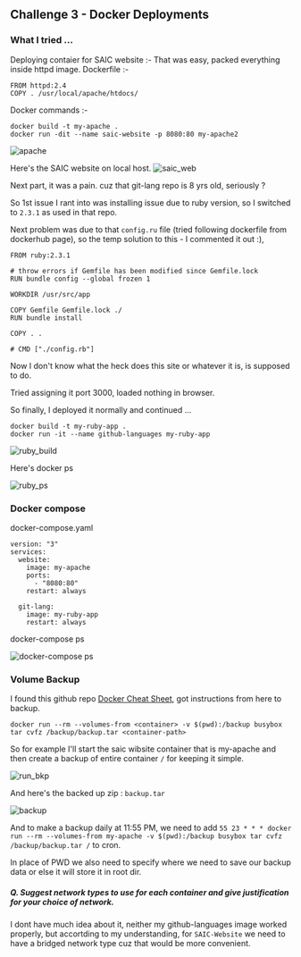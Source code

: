 ## Challenge 3 - Docker Deployments

### What I tried ...

Deploying contaier for SAIC website :- That was easy, packed everything inside httpd image.
Dockerfile :-
~~~
FROM httpd:2.4
COPY . /usr/local/apache/htdocs/
~~~

Docker commands :-
~~~
docker build -t my-apache .
docker run -dit --name saic-website -p 8080:80 my-apache2
~~~
![apache](/Screenshot%20from%202024-01-10%2003-22-59.png)

Here's the SAIC website on local host. 
![saic_web](/Screenshot%20from%202024-01-10%2003-30-26.png)

Next part, it was a pain. cuz that git-lang repo is 8 yrs old, seriously ?

So 1st issue I rant into was installing issue due to ruby version, so I switched to ```2.3.1``` as used in that repo.

Next problem was due to that ```config.ru``` file (tried following dockerfile from dockerhub page), so the temp solution to this - I commented it out :),

~~~
FROM ruby:2.3.1

# throw errors if Gemfile has been modified since Gemfile.lock
RUN bundle config --global frozen 1

WORKDIR /usr/src/app

COPY Gemfile Gemfile.lock ./
RUN bundle install

COPY . .

# CMD ["./config.rb"]
~~~

Now I don't know what the heck does this site or whatever it is, is supposed to do.

Tried assigning it port 3000, loaded nothing in browser.

So finally, I deployed it normally and continued ...

~~~
docker build -t my-ruby-app .
docker run -it --name github-languages my-ruby-app
~~~

![ruby_build](/Screenshot%20from%202024-01-10%2003-40-16.png)

Here's docker ps

![ruby_ps](/Screenshot%20from%202024-01-10%2003-41-44.png)

### Docker compose

docker-compose.yaml

~~~
version: "3"
services:
  website:
    image: my-apache
    ports:
      - "8080:80"
    restart: always

  git-lang:
    image: my-ruby-app
    restart: always
~~~

docker-compose ps

![docker-compose ps](/Screenshot%20from%202024-01-10%2004-18-30.png)

### Volume Backup

I found this github repo [Docker Cheat Sheet](https://github.com/ChristianLempa/cheat-sheets/blob/main/docker/docker.md), got instructions from here to backup.

~~~
docker run --rm --volumes-from <container> -v $(pwd):/backup busybox tar cvfz /backup/backup.tar <container-path>
~~~

So for example I'll start the saic wibsite container that is my-apache and then create a backup of entire container ```/``` for keeping it simple.

![run_bkp](/Screenshot%20from%202024-01-11%2022-16-20.png)

And here's the backed up zip : ```backup.tar```

![backup](/Screenshot%20from%202024-01-11%2022-18-06.png)

And to make a backup daily at 11:55 PM, we need to add ```55 23 * * * docker run --rm --volumes-from my-apache -v $(pwd):/backup busybox tar cvfz /backup/backup.tar /``` to cron.

In place of PWD we also need to specify where we need to save our backup data or else it will store it in root dir.

##### Q. Suggest network types to use for each container and give justification for your choice of network.

I dont have much idea about it, neither my github-languages image worked properly, but accortding to my understanding, for ```SAIC-Website``` we need to have a bridged network type cuz that would be more convenient. 